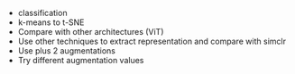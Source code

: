 - classification
- k-means to t-SNE
- Compare with other architectures (ViT)
- Use other techniques to extract representation and compare with simclr
- Use plus 2 augmentations
- Try different augmentation values